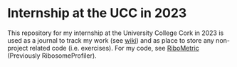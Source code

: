 # Internship at the UCC in 2023

This repository for my internship at the University College Cork in 2023 is used as a journal to track my work (see [wiki](https://github.com/Lukas-Wierdsma/Internship-UCC-2023/wiki)) and as place to store any non-project related code (i.e. exercises).
For my code, see [RiboMetric](https://github.com/JackCurragh/RibosomeProfiler) (Previously RibosomeProfiler).
